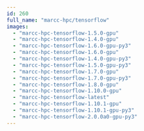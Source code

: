 ```yaml
---
id: 260
full_name: "marcc-hpc/tensorflow"
images: 
  - "marcc-hpc-tensorflow-1.5.0-gpu"
  - "marcc-hpc-tensorflow-1.4.0-gpu"
  - "marcc-hpc-tensorflow-1.6.0-gpu-py3"
  - "marcc-hpc-tensorflow-1.6.0-gpu"
  - "marcc-hpc-tensorflow-1.4.0-gpu-py3"
  - "marcc-hpc-tensorflow-1.5.0-gpu-py3"
  - "marcc-hpc-tensorflow-1.7.0-gpu"
  - "marcc-hpc-tensorflow-1.7.0-gpu-py3"
  - "marcc-hpc-tensorflow-1.8.0-gpu"
  - "marcc-hpc-tensorflow-1.10.0-gpu"
  - "marcc-hpc-tensorflow-latest"
  - "marcc-hpc-tensorflow-1.10.1-gpu"
  - "marcc-hpc-tensorflow-1.10.1-gpu-py3"
  - "marcc-hpc-tensorflow-2.0.0a0-gpu-py3"
---
```

